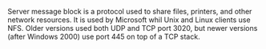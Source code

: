 Server message block is a protocol used to share files, printers, and other network resources. It is used by Microsoft whil Unix and Linux clients use NFS. Older versions used both UDP and TCP port 3020, but newer versions (after Windows 2000) use port 445 on top of a TCP stack.